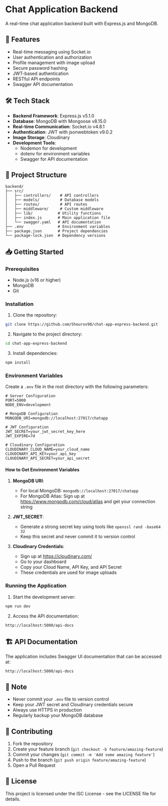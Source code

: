 # Chat Application Backend

A real-time chat application backend built with Express.js and MongoDB.

## 🚀 Features

- Real-time messaging using Socket.io
- User authentication and authorization
- Profile management with image upload
- Secure password hashing
- JWT-based authentication
- RESTful API endpoints
- Swagger API documentation

## 🛠️ Tech Stack

- **Backend Framework**: Express.js v5.1.0
- **Database**: MongoDB with Mongoose v8.15.0
- **Real-time Communication**: Socket.io v4.8.1
- **Authentication**: JWT with jsonwebtoken v9.0.2
- **Image Storage**: Cloudinary
- **Development Tools**:
  - Nodemon for development
  - dotenv for environment variables
  - Swagger for API documentation

## 📁 Project Structure

```
backend/
├── src/
│   ├── controllers/    # API controllers
│   ├── models/         # Database models
│   ├── routes/         # API routes
│   ├── middleware/     # Custom middleware
│   ├── lib/           # Utility functions
│   ├── index.js       # Main application file
│   └── swagger.yaml   # API documentation
├── .env               # Environment variables
├── package.json       # Project dependencies
└── package-lock.json  # Dependency versions
```

## 📥 Getting Started

### Prerequisites

- Node.js (v16 or higher)
- MongoDB
- Git

### Installation

1. Clone the repository:
```bash
git clone https://github.com/Shourov98/chat-app-express-backend.git
```

2. Navigate to the project directory:
```bash
cd chat-app-express-backend
```

3. Install dependencies:
```bash
npm install
```

### Environment Variables

Create a `.env` file in the root directory with the following parameters:

```env
# Server Configuration
PORT=5000
NODE_ENV=development

# MongoDB Configuration
MONGODB_URI=mongodb://localhost:27017/chatapp

# JWT Configuration
JWT_SECRET=your_jwt_secret_key_here
JWT_EXPIRE=7d

# Cloudinary Configuration
CLOUDINARY_CLOUD_NAME=your_cloud_name
CLOUDINARY_API_KEY=your_api_key
CLOUDINARY_API_SECRET=your_api_secret
```

#### How to Get Environment Variables

1. **MongoDB URI**: 
   - For local MongoDB: `mongodb://localhost:27017/chatapp`
   - For MongoDB Atlas: Sign up at https://www.mongodb.com/cloud/atlas and get your connection string

2. **JWT_SECRET**: 
   - Generate a strong secret key using tools like `openssl rand -base64 32`
   - Keep this secret and never commit it to version control

3. **Cloudinary Credentials**:
   - Sign up at https://cloudinary.com/
   - Go to your dashboard
   - Copy your Cloud Name, API Key, and API Secret
   - These credentials are used for image uploads

### Running the Application

1. Start the development server:
```bash
npm run dev
```

2. Access the API documentation:
```bash
http://localhost:5000/api-docs
```

## 🏗️ API Documentation

The application includes Swagger UI documentation that can be accessed at:
```
http://localhost:5000/api-docs
```

## 📝 Note

- Never commit your `.env` file to version control
- Keep your JWT secret and Cloudinary credentials secure
- Always use HTTPS in production
- Regularly backup your MongoDB database

## 🤝 Contributing

1. Fork the repository
2. Create your feature branch (`git checkout -b feature/amazing-feature`)
3. Commit your changes (`git commit -m 'Add some amazing feature'`)
4. Push to the branch (`git push origin feature/amazing-feature`)
5. Open a Pull Request

## 📝 License

This project is licensed under the ISC License - see the LICENSE file for details.
